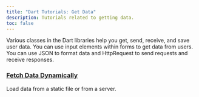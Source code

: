 ```yaml
---
title: "Dart Tutorials: Get Data"
description: Tutorials related to getting data.
toc: false
---
```


Various classes in the Dart libraries help you get, send, receive,
and save user data. You can use input elements within forms to
get data from users.
You can use JSON to format data and HttpRequest to send requests
and receive responses.

<div class="card-grid">
  <div class="card">
    <h3><a href="/web/tutorials/get-data/fetch-data">Fetch Data Dynamically</a></h3>
    <p>Load data from a static file or from a server.</p>
  </div>
</div>
